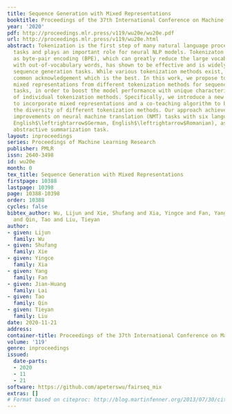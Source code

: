 ```yaml
---
title: Sequence Generation with Mixed Representations
booktitle: Proceedings of the 37th International Conference on Machine Learning
year: '2020'
pdf: http://proceedings.mlr.press/v119/wu20e/wu20e.pdf
url: http://proceedings.mlr.press/v119/wu20e.html
abstract: Tokenization is the first step of many natural language processing (NLP)
  tasks and plays an important role for neural NLP models. Tokenizaton method such
  as byte-pair encoding (BPE), which can greatly reduce the large vocabulary and deal
  with out-of-vocabulary words, has shown to be effective and is widely adopted for
  sequence generation tasks. While various tokenization methods exist, there is no
  common acknowledgement which is the best. In this work, we propose to leverage the
  mixed representations from different tokenization methods for sequence generation
  tasks, in order to boost the model performance with unique characteristics and advantages
  of individual tokenization methods. Specifically, we introduce a new model architecture
  to incorporate mixed representations and a co-teaching algorithm to better utilize
  the diversity of different tokenization methods. Our approach achieves significant
  improvements on neural machine translation (NMT) tasks with six language pairs (e.g.,
  English$\leftrightarrow$German, English$\leftrightarrow$Romanian), as well as an
  abstractive summarization task.
layout: inproceedings
series: Proceedings of Machine Learning Research
publisher: PMLR
issn: 2640-3498
id: wu20e
month: 0
tex_title: Sequence Generation with Mixed Representations
firstpage: 10388
lastpage: 10398
page: 10388-10398
order: 10388
cycles: false
bibtex_author: Wu, Lijun and Xie, Shufang and Xia, Yingce and Fan, Yang and Lai, Jian-Huang
  and Qin, Tao and Liu, Tieyan
author:
- given: Lijun
  family: Wu
- given: Shufang
  family: Xie
- given: Yingce
  family: Xia
- given: Yang
  family: Fan
- given: Jian-Huang
  family: Lai
- given: Tao
  family: Qin
- given: Tieyan
  family: Liu
date: 2020-11-21
address: 
container-title: Proceedings of the 37th International Conference on Machine Learning
volume: '119'
genre: inproceedings
issued:
  date-parts:
  - 2020
  - 11
  - 21
software: https://github.com/apeterswu/fairseq_mix
extras: []
# Format based on citeproc: http://blog.martinfenner.org/2013/07/30/citeproc-yaml-for-bibliographies/
---
```

